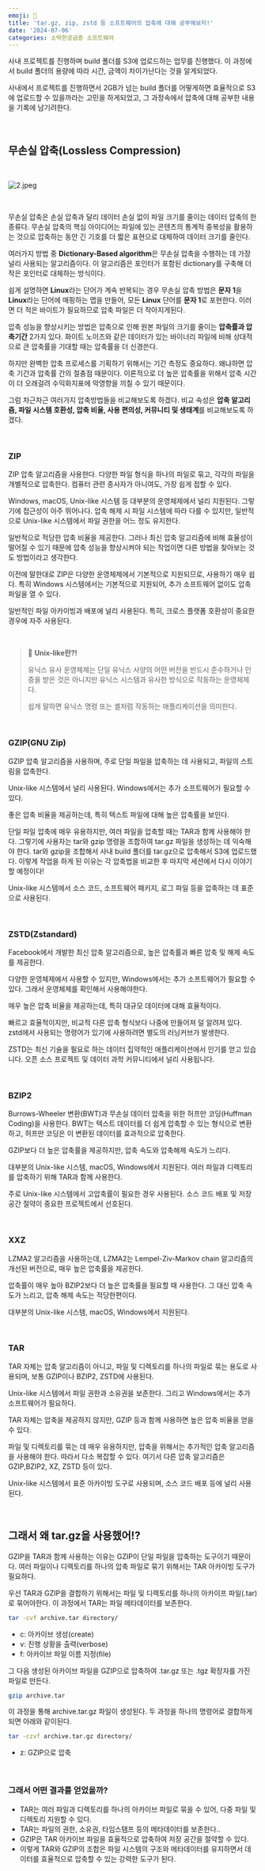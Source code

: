 ```yaml
---
emoji: 🦵
title: 'tar.gz, zip, zstd 등 소프트웨어의 압축에 대해 공부해보자!'
date: '2024-07-06'
categories: 소박한궁금증 소프트웨어
---
```


사내 프로젝트를 진행하며 build 폴더를 S3에 업로드하는 업무를 진행했다. 이 과정에서 build 폴더의 용량에 따라 시간, 금액이 차이가난다는 것을 알게되었다.

사내에서 프로젝트를 진행하면서 2GB가 넘는 build 폴더를 어떻게하면 효율적으로 S3에 업로드할 수 있을까라는 고민을 하게되었고, 그 과정속에서 압축에 대해 공부한 내용을 기록에 남기려한다.

<br>

## 무손실 압축(Lossless Compression)

<br>

![2.jpeg](2.jpeg)

<br>

무손실 압축은 손실 압축과 달리 데이터 손실 없이 파일 크기를 줄이는 데이터 압축의 한 종류다. 무손실 압축의 핵심 아이디어는 파일에 있는 콘텐츠의 통계적 중복성을 활용하는 것으로 압축하는 동안 긴 기호를 더 짧은 표현으로 대체하여 데이터 크기를 줄인다.

여러가지 방법 중 **Dictionary-Based algorithm**은 무손실 압축을 수행하는 데 가장 널리 사용되는 알고리즘이다. 이 알고리즘은 포인터가 포함된 dictionary를 구축해 더 작은 포인터로 대체하는 방식이다.

쉽게 설명하면 **Linux**라는 단어가 계속 반복되는 경우 무손실 압축 방법은 **문자 1**을 **Linux**라는 단어에 매핑하는 맵을 만들어, 모든 **Linux** 단어를 **문자 1**로 포현한다. 이러면 더 적은 바이트가 필요하므로 압축 파일은 더 작아지게된다.

압축 성능을 향상시키는 방법은 압축으로 인해 원본 파일의 크기를 줄이는 **압축률과 압축기간** 2가지 있다. 화이트 노이즈와 같은 데이터가 있는 바이너리 파일에 비해 상대적으로 큰 압축률을 기대할 때는 압축률을 더 신경쓴다.

하지만 완벽한 압축 프로세스를 기획하기 위해서는 기간 측정도 중요하다. 왜냐하면 압축 기간과 압축률 간의 절충점 때문이다. 이론적으로 더 높은 압축률을 위해서 압축 시간이 더 오래걸려 수익화지표에 악영향을 끼칠 수 있기 때문이다.

그럼 차근차근 여러가지 압축방법들을 비교해보도록 하겠다. 비교 속성은 **압축 알고리즘, 파일 시스템 호환성, 압축 비율, 사용 편의성, 커뮤니티 및 생태계**를 비교해보도록 하겠다.

<br>

### ZIP

ZIP 압축 알고리즘을 사용한다. 다양한 파일 형식을 하나의 파일로 묶고, 각각의 파일을 개별적으로 압축한다. 컴퓨터 관련 종사자가 아니여도, 가장 쉽게 접할 수 있다.

Windows, macOS, Unix-like 시스템 등 대부분의 운영체제에서 널리 지원된다. 그렇기에 접근성이 아주 뛰어나다. 압축 해제 시 파일 시스템에 따라 다를 수 있지만, 일반적으로 Unix-like 시스템에서 파일 권한을 어느 정도 유지한다.

일반적으로 적당한 압축 비율을 제공한다. 그러나 최신 압축 알고리즘에 비해 효율성이 떨어질 수 있기 때문에 압축 성능을 향상시켜야 되는 작업이면 다른 방법을 찾아보는 것도 방법이라고 생각한다.

이전에 말한대로 ZIP은 다양한 운영체제에서 기본적으로 지원되므로, 사용하기 매우 쉽다. 특히 Windows 시스템에서는 기본적으로 지원되어, 추가 소프트웨어 없이도 압축 파일을 열 수 있다.

일반적인 파일 아카이빙과 배포에 널리 사용된다. 특히, 크로스 플랫폼 호환성이 중요한 경우에 자주 사용된다.

<br>

> 🚨 **Unix-like란?!**
>
> 유닉스 유사 운영체제는 단일 유닉스 사양의 어떤 버전을 반드시 준수하거나 인증을 받은 것은 아니지만 유닉스 시스템과 유사한 방식으로 작동하는 운영체제다.
>
> 쉽게 말하면 유닉스 명령 또는 셸처럼 작동하는 애플리케이션을 의미한다.

<br>

### GZIP(GNU Zip)

GZIP 압축 알고리즘을 사용하며, 주로 단일 파일을 압축하는 데 사용되고, 파일의 스트림을 압축한다.

Unix-like 시스템에서 널리 사용된다. Windows에서는 추가 소프트웨어가 필요할 수 있다.

좋은 압축 비율을 제공하는데, 특히 텍스트 파일에 대해 높은 압축률을 보인다.

단일 파일 압축에 매우 유용하지만, 여러 파일을 압축할 때는 TAR과 함께 사용해야 한다. 그렇기에 사용자는 tar와 gzip 명령을 조합하여 tar.gz 파일을 생성하는 데 익숙해야 한다. tar와 gzip을 조합해서 사내 build 폴더를 tar.gz으로 압축해서 S3에 업로드했다. 이렇게 작업을 하게 된 이유는 각 압축법을 비교한 후 마지막 세션에서 다시 이야기 할 예정이다!

Unix-like 시스템에서 소스 코드, 소프트웨어 패키지, 로그 파일 등을 압축하는 데 표준으로 사용된다.

<br>

### ZSTD(Zstandard)

Facebook에서 개발한 최신 압축 알고리즘으로, 높은 압축률과 빠른 압축 및 해제 속도를 제공한다.

다양한 운영체제에서 사용할 수 있지만, Windows에서는 추가 소프트웨어가 필요할 수 있다. 그래서 운영체제를 확인해서 사용해야한다.

매우 높은 압축 비율을 제공하는데, 특히 대규모 데이터에 대해 효율적이다.

빠르고 효율적이지만, 비교적 다른 압축 형식보다 나중에 만들어져 덜 알려져 있다. zstd에서 사용되는 명령어가 있기에 사용하려면 별도의 러닝커브가 발생한다.

ZSTD는 최신 기술을 필요로 하는 데이터 집약적인 애플리케이션에서 인기를 얻고 있습니다. 오픈 소스 프로젝트 및 데이터 과학 커뮤니티에서 널리 사용됩니다.

<br>

### BZIP2

Burrows-Wheeler 변환(BWT)과 무손실 데이터 압축을 위한 허프만 코딩(Huffman Coding)을 사용한다. BWT는 텍스트 데이터를 더 쉽게 압축할 수 있는 형식으로 변환하고, 허프만 코딩은 이 변환된 데이터를 효과적으로 압축한다.

GZIP보다 더 높은 압축률을 제공하지만, 압축 속도와 압축해제 속도가 느리다.

대부분의 Unix-like 시스템, macOS, Windows에서 지원된다. 여러 파일과 디렉토리를 압축하기 위해 TAR과 함께 사용한다.

주로 Unix-like 시스템에서 고압축률이 필요한 경우 사용된다. 소스 코드 배포 및 저장 공간 절약이 중요한 프로젝트에서 선호된다.

<br>

### XXZ

LZMA2 알고리즘을 사용하는데, LZMA2는 Lempel-Ziv-Markov chain 알고리즘의 개선된 버전으로, 매우 높은 압축률을 제공한다.

압축률이 매우 높아 BZIP2보다 더 높은 압축률을 필요할 때 사용한다. 그 대신 압축 속도가 느리고, 압축 해제 속도는 적당한편이다.

대부분의 Unix-like 시스템, macOS, Windows에서 지원된다.

<br>

### TAR

TAR 자체는 압축 알고리즘이 아니고, 파일 및 디렉토리를 하나의 파일로 묶는 용도로 사용되며, 보통 GZIP이나 BZIP2, ZSTD에 사용된다.

Unix-like 시스템에서 파일 권한과 소유권을 보존한다. 그리고 Windows에서는 추가 소프트웨어가 필요하다.

TAR 자체는 압축을 제공하지 않지만, GZIP 등과 함께 사용하면 높은 압축 비율을 얻을 수 있다.

파일 및 디렉토리를 묶는 데 매우 유용하지만, 압축을 위해서는 추가적인 압축 알고리즘을 사용해야 한다. 따라서 다소 복잡할 수 있다. 여기서 다른 압축 알고리즘은 GZIP,BZIP2, XZ, ZSTD 등이 있다.

Unix-like 시스템에서 표준 아카이빙 도구로 사용되며, 소스 코드 배포 등에 널리 사용된다.

<br>

## 그래서 왜 tar.gz을 사용했어!?

GZIP을 TAR과 함께 사용하는 이유는 GZIP이 단일 파일을 압축하는 도구이기 때문이다. 여러 파일이나 디렉토리를 하나의 압축 파일로 묶기 위해서는 TAR 아카이빙 도구가 필요하다.

우선 TAR과 GZIP을 결합하기 위해서는 파일 및 디렉토리를 하나의 아카이프 파일(.tar)로 묶어야한다. 이 과정에서 TAR는 파일 메타데이터를 보존한다.

```sh
tar -cvf archive.tar directory/
```

- c: 아카이브 생성(create)
- v: 진행 상황을 출력(verbose)
- f: 아카이브 파일 이름 지정(file)

그 다음 생성된 아카이브 파일을 GZIP으로 압축하여 .tar.gz 또는 .tgz 확장자를 가진 파일로 만든다.

```sh
gzip archive.tar
```

이 과정을 통해 archive.tar.gz 파일이 생성된다. 두 과정을 하나의 명령어로 결합하게 되면 아래와 같이된다.

```sh
tar -czvf archive.tar.gz directory/

```

- z: GZIP으로 압축

<br>

### 그래서 어떤 결과를 얻었을까?

- TAR는 여러 파일과 디렉토리를 하나의 아카이브 파일로 묶을 수 있어, 다중 파일 및 디렉토리 지원할 수 있다.
- TAR는 파일의 권한, 소유권, 타임스탬프 등의 메타데이터를 보존한다..
- GZIP은 TAR 아카이브 파일을 효율적으로 압축하여 저장 공간을 절약할 수 있다.
- 이렇게 TAR와 GZIP의 조합은 파일 시스템의 구조와 메타데이터를 유지하면서 데이터를 효율적으로 압축할 수 있는 강력한 도구가 된다.

```toc

```
